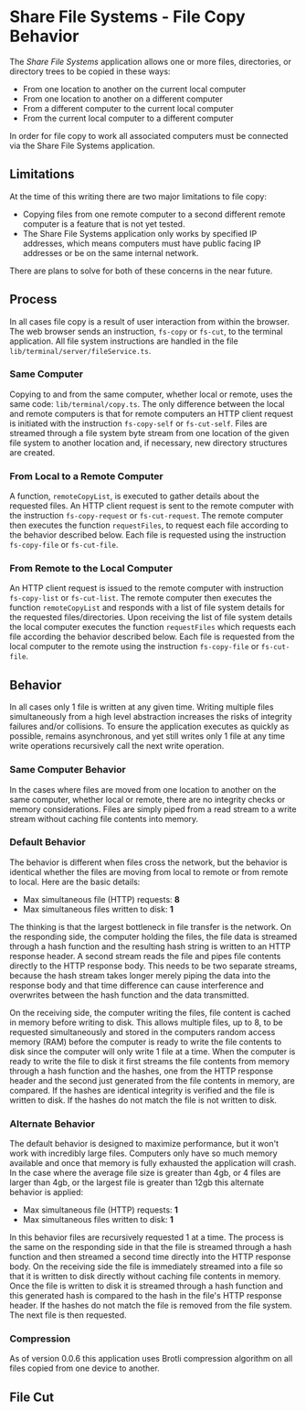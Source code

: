 # Share File Systems - File Copy Behavior

The *Share File Systems* application allows one or more files, directories, or directory trees to be copied in these ways:
* From one location to another on the current local computer
* From one location to another on a different computer
* From a different computer to the current local computer
* From the current local computer to a different computer

In order for file copy to work all associated computers must be connected via the Share File Systems application.

## Limitations
At the time of this writing there are two major limitations to file copy:
* Copying files from one remote computer to a second different remote computer is a feature that is not yet tested.
* The Share File Systems application only works by specified IP addresses, which means computers must have public facing IP addresses or be on the same internal network.

There are plans to solve for both of these concerns in the near future.

## Process
In all cases file copy is a result of user interaction from within the browser.  The web browser sends an instruction, `fs-copy` or `fs-cut`, to the terminal application.  All file system instructions are handled in the file `lib/terminal/server/fileService.ts`.

### Same Computer
Copying to and from the same computer, whether local or remote, uses the same code: `lib/terminal/copy.ts`.  The only difference between the local and remote computers is that for remote computers an HTTP client request is initiated with the instruction `fs-copy-self` or `fs-cut-self`.  Files are streamed through a file system byte stream from one location of the given file system to another location and, if necessary, new directory structures are created.

### From Local to a Remote Computer
A function, `remoteCopyList`, is executed to gather details about the requested files.  An HTTP client request is sent to the remote computer with the instruction `fs-copy-request` or `fs-cut-request`.  The remote computer then executes the function `requestFiles`, to request each file according to the behavior described below.  Each file is requested using the instruction `fs-copy-file` or `fs-cut-file`.

### From Remote to the Local Computer
An HTTP client request is issued to the remote computer with instruction `fs-copy-list` or `fs-cut-list`.  The remote computer then executes the function `remoteCopyList` and responds with a list of file system details for the requested files/directories.  Upon receiving the list of file system details the local computer executes the function `requestFiles` which requests each file according the behavior described below.  Each file is requested from the local computer to the remote using the instruction `fs-copy-file` or `fs-cut-file`.

## Behavior
In all cases only 1 file is written at any given time.  Writing multiple files simultaneously from a high level abstraction increases the risks of integrity failures and/or collisions.  To ensure the application executes as quickly as possible, remains asynchronous, and yet still writes only 1 file at any time write operations recursively call the next write operation.

### Same Computer Behavior
In the cases where files are moved from one location to another on the same computer, whether local or remote, there are no integrity checks or memory considerations.  Files are simply piped from a read stream to a write stream without caching file contents into memory.

### Default Behavior
The behavior is different when files cross the network, but the behavior is identical whether the files are moving from local to remote or from remote to local.  Here are the basic details:
* Max simultaneous file (HTTP) requests: **8**
* Max simultaneous files written to disk: **1**

The thinking is that the largest bottleneck in file transfer is the network.  On the responding side, the computer holding the files, the file data is streamed through a hash function and the resulting hash string is written to an HTTP response header.  A second stream reads the file and pipes file contents directly to the HTTP response body.  This needs to be two separate streams, because the hash stream takes longer merely piping the data into the response body and that time difference can cause interference and overwrites between the hash function and the data transmitted.

On the receiving side, the computer writing the files, file content is cached in memory before writing to disk.  This allows multiple files, up to 8, to be requested simultaneously and stored in the computers random access memory (RAM) before the computer is ready to write the file contents to disk since the computer will only write 1 file at a time.  When the computer is ready to write the file to disk it first streams the file contents from memory through a hash function and the hashes, one from the HTTP response header and the second just generated from the file contents in memory, are compared.  If the hashes are identical integrity is verified and the file is written to disk.  If the hashes do not match the file is not written to disk.

### Alternate Behavior
The default behavior is designed to maximize performance, but it won't work with incredibly large files.  Computers only have so much memory available and once that memory is fully exhausted the application will crash.  In the case where the average file size is greater than 4gb, or 4 files are larger than 4gb, or the largest file is greater than 12gb this alternate behavior is applied:
* Max simultaneous file (HTTP) requests: **1**
* Max simultaneous files written to disk: **1**

In this behavior files are recursively requested 1 at a time.  The process is the same on the responding side in that the file is streamed through a hash function and then streamed a second time directly into the HTTP response body.  On the receiving side the file is immediately streamed into a file so that it is written to disk directly without caching file contents in memory.  Once the file is written to disk it is streamed through a hash function and this generated hash is compared to the hash in the file's HTTP response header.  If the hashes do not match the file is removed from the file system.  The next file is then requested.

### Compression
As of version 0.0.6 this application uses Brotli compression algorithm on all files copied from one device to another.

## File Cut